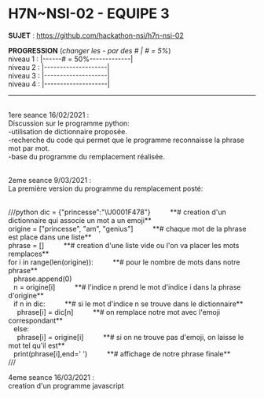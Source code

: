 # **H7N~NSI-02 - EQUIPE 3**

**SUJET** : https://github.com/hackathon-nsi/h7n-nsi-02

**PROGRESSION** (*changer les - par des # | # = 5%*)<br />
niveau 1 : |------# = 50%-------------|<br />
niveau 2 : |--------------------|<br />
niveau 3 : |--------------------|<br />
niveau 4 : |--------------------|<br />

<hr />
<!-- ne pas effacer les lignes ci-dessus et mettre à jour la progression régulièrement -->

<br />
1ere seance 16/02/2021 : <br />
Discussion sur le programme python: <br />
-utilisation de dictionnaire proposée. <br />
-recherche du code qui permet que le programme reconnaisse la phrase mot par mot. <br />
-base du programme du remplacement réalisée. <br />

<br />

2eme seance 9/03/2021 :<br />
La première version du programme du remplacement posté: <br />

<br />
///python
dic = {"princesse":"\U0001F478"}        &emsp; &emsp; **# creation d'un dictionnaire qui associe un mot a un emoji**<br /> 
origine = ["princesse", "am", "genius"] &emsp; &emsp; **# chaque mot de la phrase est place dans une liste**<br /> 
phrase = []                             &emsp; &emsp; **# creation d'une liste vide ou l'on va placer les mots remplaces**<br />
for i in range(len(origine)):           &emsp; &emsp; **# pour le nombre de mots dans notre phrase**<br /> 
  &ensp; phrase.append(0) <br />
  &ensp; n = origine[i]                 &emsp; &emsp; **# l'indice n prend le mot d'indice i dans la phrase d'origine**<br />
  &ensp; if n in dic:                   &emsp; &emsp; **# si le mot d'indice n se trouve dans le dictionnaire**<br />
    &emsp; phrase[i] = dic[n]           &emsp; &emsp; **# on remplace notre mot avec l'emoji correspondant**<br />
  &ensp; else: <br />
    &emsp; phrase[i] = origine[i]       &emsp; &emsp; **# si on ne trouve pas d'emoji, on laisse le mot tel qu'il est**<br /> 
  &ensp; print(phrase[i],end=' ')       &emsp; &emsp; **# affichage de notre phrase finale**<br />
///
<br />

4eme seance 16/03/2021 :<br />
creation d'un programme javascript<br />


